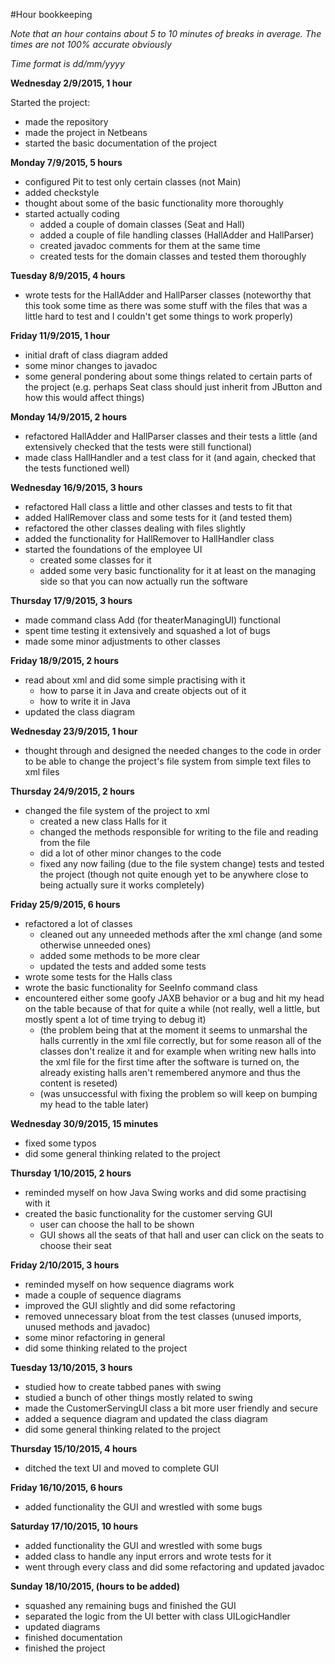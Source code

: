 #Hour bookkeeping

*Note that an hour contains about 5 to 10 minutes of breaks in average. The times are not 100% accurate obviously*

*Time format is dd/mm/yyyy*


**Wednesday 2/9/2015, 1 hour**

Started the project:
- made the repository
- made the project in Netbeans
- started the basic documentation of the project

**Monday 7/9/2015, 5 hours**

- configured Pit to test only certain classes (not Main)
- added checkstyle
- thought about some of the basic functionality more thoroughly
- started actually coding
  - added a couple of domain classes (Seat and Hall)
  - added a couple of file handling classes (HallAdder and HallParser)
  - created javadoc comments for them at the same time
  - created tests for the domain classes and tested them thoroughly

**Tuesday 8/9/2015, 4 hours**

- wrote tests for the HallAdder and HallParser classes
(noteworthy that this took some time as there was some stuff with the files that was a little hard to test and I couldn't get some things to work properly)

**Friday 11/9/2015, 1 hour**

- initial draft of class diagram added
- some minor changes to javadoc
- some general pondering about some things related to certain parts of the project (e.g. perhaps Seat class should just inherit from JButton and how this would affect things)

**Monday 14/9/2015, 2 hours**

- refactored HallAdder and HallParser classes and their tests a little (and extensively checked that the tests were still functional)
- made class HallHandler and a test class for it (and again, checked that the tests functioned well)

**Wednesday 16/9/2015, 3 hours**

- refactored Hall class a little and other classes and tests to fit that
- added HallRemover class and some tests for it (and tested them)
- refactored the other classes dealing with files slightly
- added the functionality for HallRemover to HallHandler class
- started the foundations of the employee UI
  - created some classes for it
  - added some very basic functionality for it at least on the managing side so that you can now actually run the software
  
**Thursday 17/9/2015, 3 hours**

- made command class Add (for theaterManagingUI) functional
- spent time testing it extensively and squashed a lot of bugs
- made some minor adjustments to other classes

**Friday 18/9/2015, 2 hours**

- read about xml and did some simple practising with it
  - how to parse it in Java and create objects out of it
  - how to write it in Java
- updated the class diagram

**Wednesday 23/9/2015, 1 hour**
- thought through and designed the needed changes to the code in order to be able to change the project's file system from simple text files to xml files

**Thursday 24/9/2015, 2 hours**
- changed the file system of the project to xml
  - created a new class Halls for it
  - changed the methods responsible for writing to the file and reading from the file
  - did a lot of other minor changes to the code
  - fixed any now failing (due to the file system change) tests and tested the project (though not quite enough yet to be anywhere close to being actually sure it works completely)
 
**Friday 25/9/2015, 6 hours**
- refactored a lot of classes
  - cleaned out any unneeded methods after the xml change (and some otherwise unneeded ones)
  - added some methods to be more clear
  - updated the tests and added some tests
- wrote some tests for the Halls class
- wrote the basic functionality for SeeInfo command class
- encountered either some goofy JAXB behavior or a bug and hit my head on the table because of that for quite a while (not really, well a little, but mostly spent a lot of time trying to debug it)
  - (the problem being that at the moment it seems to unmarshal the halls currently in the xml file correctly, but for some reason all of the classes don't realize it and for example when writing new 
  halls into the xml file for the first time after the software is turned on, the already existing halls aren't remembered anymore and thus the content is reseted)
  - (was unsuccessful with fixing the problem so will keep on bumping my head to the table later)
  
**Wednesday 30/9/2015, 15 minutes**
- fixed some typos
- did some general thinking related to the project

**Thursday 1/10/2015, 2 hours**
- reminded myself on how Java Swing works and did some practising with it
- created the basic functionality for the customer serving GUI
  - user can choose the hall to be shown
  - GUI shows all the seats of that hall and user can click on the seats to choose their seat

**Friday 2/10/2015, 3 hours**
- reminded myself on how sequence diagrams work
- made a couple of sequence diagrams
- improved the GUI slightly and did some refactoring
- removed unnecessary bloat from the test classes (unused imports, unused methods and javadoc)
- some minor refactoring in general
- did some thinking related to the project

**Tuesday 13/10/2015, 3 hours**
- studied how to create tabbed panes with swing
- studied a bunch of other things mostly related to swing
- made the CustomerServingUI class a bit more user friendly and secure
- added a sequence diagram and updated the class diagram
- did some general thinking related to the project

**Thursday 15/10/2015, 4 hours**
- ditched the text UI and moved to complete GUI

**Friday 16/10/2015, 6 hours**
- added functionality the GUI and wrestled with some bugs

**Saturday 17/10/2015, 10 hours**
- added functionality the GUI and wrestled with some bugs
- added class to handle any input errors and wrote tests for it
- went through every class and did some refactoring and updated javadoc

**Sunday 18/10/2015, (hours to be added)**
- squashed any remaining bugs and finished the GUI
- separated the logic from the UI better with class UILogicHandler
- updated diagrams
- finished documentation
- finished the project